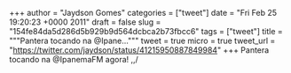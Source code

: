 
+++
author = "Jaydson Gomes"
categories = ["tweet"]
date = "Fri Feb 25 19:20:23 +0000 2011"
draft = false
slug = "154fe84da5d286d5b929b9d564dcbca2b73fbcc6"
tags = ["tweet"]
title = """Pantera tocando na @Ipane..."""
tweet = true
micro = true
tweet_url = "https://twitter.com/jaydson/status/41215950887849984"
+++
Pantera tocando na @IpanemaFM agora! \,,/
